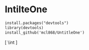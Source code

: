 # IntilteOne

```markdown
install.packages("devtools")
library(devtools)
install_github('mcl868/UntitleOne')
```

\[
\int
\]
